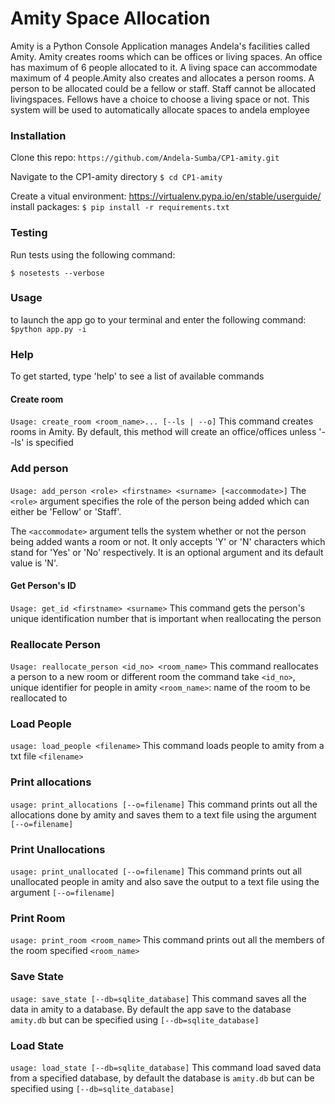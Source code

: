 # Amity Space Allocation

Amity is a Python Console Application manages 
Andela's facilities called Amity. Amity creates rooms which can be offices or living spaces. An office has maximum of 6 people allocated to it. A living space can accommodate maximum of 4 people.Amity also creates and allocates a person rooms. A person to be allocated could be a fellow or staff. Staff cannot be allocated livingspaces. Fellows have a choice to choose a living space or not.
This system will be used to automatically allocate spaces to andela employee

### Installation
Clone this repo:
```https://github.com/Andela-Sumba/CP1-amity.git```

Navigate to the CP1-amity directory
```$ cd CP1-amity```

Create a vitual environment:
https://virtualenv.pypa.io/en/stable/userguide/
install packages:
```$ pip install -r requirements.txt```

### Testing

Run tests using the following command:

```$ nosetests --verbose```

### Usage
to launch the app go to your terminal and enter the following command:
```$python app.py -i```


### Help
To get started, type 'help' to see a list of available commands

#### Create room
```Usage: create_room <room_name>... [--ls | --o]```
This command creates rooms in Amity. By default, this method will create an office/offices unless '--ls' is specified 

### Add person
```Usage: add_person <role> <firstname> <surname> [<accommodate>]```
The ```<role>``` argument specifies the role of the person being added which can either be 'Fellow' or 'Staff'.

The ```<accommodate>``` argument tells the system whether or not the person being added wants a room or not. It only accepts 'Y' or 'N' characters which stand for 'Yes' or 'No' respectively. It is an optional argument and its default value is 'N'.

#### Get Person's ID 
```Usage: get_id <firstname> <surname>```
This command gets the person's unique identification number that is important when reallocating the person

### Reallocate Person
```Usage: reallocate_person <id_no> <room_name>```
This command reallocates a person to a new room or different room the command take ```<id_no>```, unique identifier for people in amity ```<room_name>```: name of the room to be reallocated to

### Load People
```usage: load_people <filename>```
This command loads people to amity from a txt file ```<filename>```

### Print allocations
```usage: print_allocations [--o=filename]```
This command prints out all the allocations done by amity and saves them to a text file using the argument ```[--o=filename]```

### Print Unallocations
```usage: print_unallocated [--o=filename]```
This command prints out all unallocated people in amity and also save the output to a text file using the argument ```[--o=filename]```

### Print Room
```usage: print_room <room_name>```
This command prints out all the members of the room specified ```<room_name>```

### Save State
```usage: save_state [--db=sqlite_database]```
This command saves all the data in amity to a database. By default the app save to the database ```amity.db``` but can be specified using ```[--db=sqlite_database]```

### Load State
```usage: load_state [--db=sqlite_database]```
This command load saved data from a specified database, by default the database is ```amity.db``` but can be specified using ```[--db=sqlite_database]```


